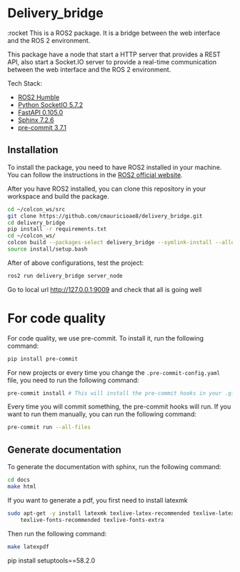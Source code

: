 
# Delivery_bridge

:rocket This is a ROS2 package. It is a bridge between the web interface and the ROS 2 environment.

This package have a node that start a HTTP server that provides a REST API, also start a Socket.IO server to provide a real-time communication between the web interface and the ROS 2 environment.


Tech Stack:

- [ROS2 Humble](https://docs.ros.org/en/humble/index.html)
- [Python SocketIO 5.7.2](https://python-socketio.readthedocs.io/en/latest/)
- [FastAPI 0.105.0](https://fastapi.tiangolo.com/)
- [Sphinx 7.2.6](https://www.sphinx-doc.org/en/master/)
- [pre-commit 3.7.1](https://pre-commit.com/)


## Installation

To install the package, you need to have ROS2 installed in your machine. You can follow the instructions in the [ROS2 official website](https://docs.ros.org/en/humble/Installation.html).

After you have ROS2 installed, you can clone this repository in your workspace and build the package.

```bash
cd ~/colcon_ws/src
git clone https://github.com/cmauricioae8/delivery_bridge.git
cd delivery_bridge
pip install -r requirements.txt
cd ~/colcon_ws/
colcon build --packages-select delivery_bridge --symlink-install --allow-overriding delivery_bridge
source install/setup.bash
```

After of above configurations, test the project:

```bash
ros2 run delivery_bridge server_node
```

Go to local url http://127.0.0.1:9009 and check that all is going well


# For code quality

For code quality, we use pre-commit. To install it, run the following command:

```sh
pip install pre-commit
```

For new projects or every time you change the `.pre-commit-config.yaml` file, you need to run the following command:

```sh
pre-commit install # This will install the pre-commit hooks in your .git/hooks folder
```

Every time you will commit something, the pre-commit hooks will run. If you want to run them manually, you can run the following command:

```sh
pre-commit run --all-files
```


## Generate documentation

To generate the documentation with sphinx, run the following command:

```sh
cd docs
make html
```

If you want to generate a pdf, you first need to install latexmk

```sh
sudo apt-get -y install latexmk texlive-latex-recommended texlive-latex-extra \
    texlive-fonts-recommended texlive-fonts-extra
```

Then run the following command:

```sh
make latexpdf
```



pip install setuptools==58.2.0
